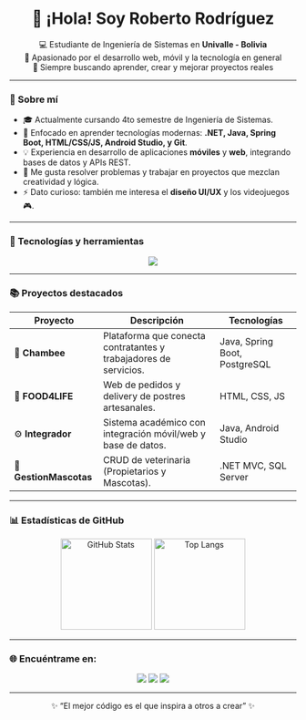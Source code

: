 <h1 align="center">👋 ¡Hola! Soy Roberto Rodríguez</h1>

<p align="center">
  💻 Estudiante de Ingeniería de Sistemas en <b>Univalle - Bolivia</b><br>
  🚀 Apasionado por el desarrollo web, móvil y la tecnología en general<br>
  🎯 Siempre buscando aprender, crear y mejorar proyectos reales
</p>

---

### 🌟 Sobre mí
- 🎓 Actualmente cursando 4to semestre de Ingeniería de Sistemas.
- 🌱 Enfocado en aprender tecnologías modernas: **.NET, Java, Spring Boot, HTML/CSS/JS, Android Studio, y Git**.
- 💡 Experiencia en desarrollo de aplicaciones **móviles** y **web**, integrando bases de datos y APIs REST.
- 🧠 Me gusta resolver problemas y trabajar en proyectos que mezclan creatividad y lógica.
- ⚡ Dato curioso: también me interesa el **diseño UI/UX** y los videojuegos 🎮.

---

### 🧰 Tecnologías y herramientas
<p align="center">
  <img src="https://skillicons.dev/icons?i=java,html,css,js,androidstudio,git,github,visualstudio,vscode,spring,postgresql,mysql,figma&perline=7" />
</p>

---

### 📚 Proyectos destacados

| Proyecto | Descripción | Tecnologías |
|-----------|--------------|--------------|
| 🧩 **Chambee** | Plataforma que conecta contratantes y trabajadores de servicios. | Java, Spring Boot, PostgreSQL |
| 🍰 **FOOD4LIFE** | Web de pedidos y delivery de postres artesanales. | HTML, CSS, JS |
| ⚙️ **Integrador** | Sistema académico con integración móvil/web y base de datos. | Java, Android Studio |
| 🧪 **GestionMascotas** | CRUD de veterinaria (Propietarios y Mascotas). | .NET MVC, SQL Server |

---

### 📊 Estadísticas de GitHub
<p align="center">
  <img src="https://github-readme-stats.vercel.app/api?username=beto03052a&show_icons=true&theme=tokyonight" alt="GitHub Stats" height="160"/>
  <img src="https://github-readme-stats.vercel.app/api/top-langs/?username=beto03052a&layout=compact&theme=tokyonight" alt="Top Langs" height="160"/>
</p>

---

### 🌐 Encuéntrame en:
<p align="center">
  <a href="https://www.linkedin.com/in/roberto-rodriguez" target="_blank"><img src="https://img.shields.io/badge/LinkedIn-0077B5.svg?&style=for-the-badge&logo=linkedin&logoColor=white" /></a>
  <a href="mailto:robertorodriguez.dev@gmail.com"><img src="https://img.shields.io/badge/Gmail-D14836.svg?&style=for-the-badge&logo=gmail&logoColor=white" /></a>
  <a href="https://github.com/beto03052a"><img src="https://img.shields.io/badge/GitHub-181717.svg?&style=for-the-badge&logo=github&logoColor=white" /></a>
</p>

---

<p align="center">✨ “El mejor código es el que inspira a otros a crear” ✨</p>

